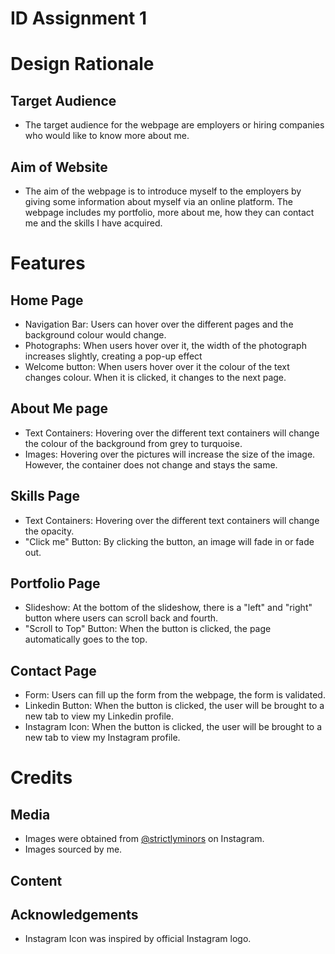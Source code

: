 # ID Assignment 1 

# Design Rationale
## Target Audience
* The target audience for the webpage are employers or hiring companies who would like to know more about me.
## Aim of Website
* The aim of the webpage is to introduce myself to the employers by giving some information about myself via an online platform. The webpage includes my portfolio, more about me, how they can contact me and the skills I have acquired.

# Features
## Home Page
* Navigation Bar: Users can hover over the different pages and the background colour would change.
* Photographs: When users hover over it, the width of the photograph increases slightly, creating a pop-up effect
* Welcome button: When users hover over it the colour of the text changes colour. When it is clicked, it changes to the next page.

## About Me page
* Text Containers: Hovering over the different text containers will change the colour of the background from grey to turquoise.
* Images: Hovering over the pictures will increase the size of the image. However, the container does not change and stays the same.

## Skills Page
* Text Containers: Hovering over the different text containers will change the opacity.
* "Click me" Button: By clicking the button, an image will fade in or fade out.

## Portfolio Page
* Slideshow: At the bottom of the slideshow, there is a "left" and "right" button where users can scroll back and fourth.
* "Scroll to Top" Button: When the button is clicked, the page automatically goes to the top.

## Contact Page
* Form: Users can fill up the form from the webpage, the form is validated.
* Linkedin Button: When the button is clicked, the user will be brought to a new tab to view my Linkedin profile.
* Instagram Icon: When the button is clicked, the user will be brought to a new tab to view my Instagram profile.

# Credits
## Media
* Images were obtained from [@strictlyminors](https://www.instagram.com/strictlyminors/) on Instagram.
* Images sourced by me.
## Content
## Acknowledgements
* Instagram Icon was inspired by official Instagram logo.
